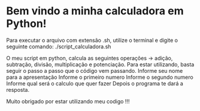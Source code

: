 # Bem vindo a minha calculadora em Python!

Para executar o arquivo com extensão .sh, utilize o terminal e digite o seguinte comando: ./script_calculadora.sh

O meu script em python, calcula as seguintes operações -> adição, subtração, divisão, multiplicação e potenciação. 
Para estar utilizando, basta seguir o passo a passo que o código vem passando. 
Informe seu nome para a apresentação
Informe o primeiro numero
Informe o segundo numero
Informe qual será o calculo que quer fazer
Depois o programa te dará a resposta. 

Muito obrigado por estar utilizando meu codigo !!! 

